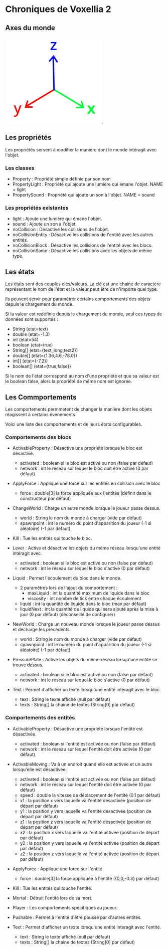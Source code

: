 # Chroniques de Voxellia 2

## Axes du monde

![axes.png](doc/img/axes.png).

## Les propriétés

Les propriétés servent à modifier la manière dont le monde intéragit avec l'objet.

### Les classes

- Property : Propriété simple définie par son nom
- PropertyLight : Propriété qui ajoute une lumière qui émane l'objet. NAME = light
- PropertySound : Propriété qui ajoute un son à l'objet. NAME = sound

### Les propriétés existantes

- light : Ajoute une lumière qui émane l'objet.
- sound : Ajoute un son à l'objet.
- noCollision : Désactive les collisions de l'objet.
- noCollisionEntity : Désactive les collisions de l'entité avec les autres entités.
- noCollisionBlock : Désactive les collisions de l'entité avec les blocs.
- noCollisionSame : Désactive les collisions avec les objets de même type.

## Les états

Les états sont des couples clés/valeurs.
La clé est une chaine de caractère représentant le nom de l'état et la valeur peut être de n'importe quel type.

Ils peuvent servir pour paramétrer certains comportements des objets depuis le chargement du monde.

Si la valeur est redéfinie depuis le chargement du monde, seul ces types de données sont supportés :

- String (etat=text)
- double (etat=-1.3)
- int (etat=54)
- boolean (etat=true)
- String[] (etat={text_long,text2})
- double[] (etat={1.36,4.6,-78.0})
- int[] (etat={-7,2})
- boolean[] (etat={true,false})

Si le nom de l'état correspond au nom d'une propriété et que sa valeur est le boolean false, alors la propriété de même nom est ignorée.

## Les Commportements

Les comportements permmetent de changer la manière dont les objets réagissent à certains évenements.

Voici une liste des comportements et de leurs états configurables.

### Comportements des blocs

- ActivableProperty : Désactive une propriété lorsque le bloc est désactivé.
    - activated : boolean si le bloc est activé ou non (false par défaut)
    - network : int le réseau sur lequel le bloc doit être activé (0 par défaut)

- ApplyForce : Applique une force sur les entités en collision avec le bloc
    - force : double[3] la force appliquée aux l'entités (définit dans le constructeur par défaut)

- ChangeWorld : Charge un autre monde lorsque le joueur passe dessus.
    - world : String le nom du monde à charger (vide par défaut)
    - spawnpoint : int le numéro du point d'apparition du joueur (-1 si aléatoire) (-1 par défaut)

- Kill : Tue les entités qui touche le bloc.

- Lever : Active et désactive les objets du même réseau lorsqu'une entité intéragit avec.
    - activated : boolean si le bloc est activé ou non (false par défaut)
    - network : int le réseau sur lequel le bloc s'active (0 par défaut)

- Liquid : Permet l'écoulement du bloc dans le monde.
    - 2 paramètres lors de l'ajout du comportement :
        - maxLiquid : int la quantité maximum de liquide dans le bloc
        - viscosity : int nombre de tick entre chaque écoulement
    - liquid : int la quantité de liquide dans le bloc (max par défaut)
    - liquidNext : int la quantité de liquide qui sera ajouté après la mise à jour (0 par défaut) (déconseillé de configurer)

- NewWorld : Charge un nouveau monde lorsque le joueur passe dessus et décharge les précédents.
    - world : String le nom du monde à charger (vide par défaut)
    - spawnpoint : int le numéro du point d'apparition du joueur (-1 si aléatoire) (-1 par défaut)

- PressurePlate : Active les objets du même réseau lorsqu'une entité se trouve dessus.
    - activated : boolean si le bloc est activé ou non (false par défaut)
    - network : int le réseau sur lequel le bloc s'active (0 par défaut)

- Text : Permet d'afficher un texte lorsqu'une entité interagit avec le bloc.
    - text : String le texte affiché (null par défaut)
    - texts : String[] la chaine de textes (String[0] par défaut)

### Comportements des entités

- ActivableProperty : Désactive une propriété lorsque l'entité est désactivée.
    - activated : boolean si l'entité est activée ou non (false par défaut)
    - network : int le réseau sur lequel l'entité doit être activée (0 par défaut)

- ActivableMoving : Va à un endroit quand elle est activée et un autre lorsqu'elle est désactivée.
    - activated : boolean si l'entité est activée ou non (false par défaut)
    - network : int le réseau sur lequel l'entité doit être activée (0 par défaut)
    - speed : double la vitesse de déplacement de l'entité (0.1 par défaut)
    - x1 : la position x vers laquelle va l'entité désactivée (position de départ par défaut)
    - y1 : la position y vers laquelle va l'entité désactivée (position de départ par défaut)
    - z1 : la position z vers laquelle va l'entité désactivée (position de départ par défaut)
    - x2 : la position x vers laquelle va l'entité activée (position de départ par défaut)
    - y2 : la position y vers laquelle va l'entité activée (position de départ par défaut)
    - z2 : la position z vers laquelle va l'entité activée (position de départ par défaut)

- ApplyForce : Applique une force sur l'entité
    - force : double[3] la force appliquée à l'entité ({0,0,-0.3} par défaut)

- Kill : Tue les entités qui touche l'entité.

- Mortal : Détruit l'entité lors de sa mort.

- Player : Les comportements spécifiques au joueur.

- Pushable : Permet à l'entité d'être poussé par d'autres entités.

- Text : Permet d'afficher un texte lorsqu'une entité interagit avec l'entité.
    - text : String le texte affiché (null par défaut)
    - texts : String[] la chaine de textes (String[0] par défaut)
